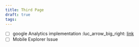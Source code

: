 ```yaml
---
title: Third Page
draft: true
tags:
---
```

- [ ] google Analytics implementation :luc_arrow_big_right: [link](https://quartz.jzhao.xyz/configuration)
- [ ] Mobile Explorer Issue

